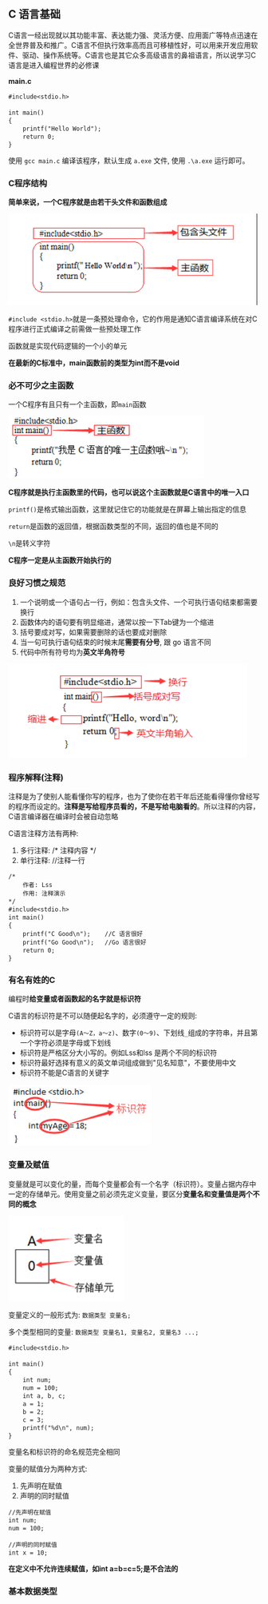 ## C 语言基础

C语言一经出现就以其功能丰富、表达能力强、灵活方便、应用面广等特点迅速在全世界普及和推广。C语言不但执行效率高而且可移植性好，可以用来开发应用软件、驱动、操作系统等。C语言也是其它众多高级语言的鼻祖语言，所以说学习C语言是进入编程世界的必修课


**main.c**
```
#include<stdio.h>

int main()
{
    printf("Hello World");
    return 0;
}
```
使用 `gcc main.c` 编译该程序，默认生成 `a.exe` 文件, 使用 `.\a.exe` 运行即可。


### C程序结构

**简单来说，一个C程序就是由若干头文件和函数组成**

![](./img/c程序结构.PNG "")

`#include <stdio.h>`就是一条预处理命令，它的作用是通知C语言编译系统在对C程序进行正式编译之前需做一些预处理工作

函数就是实现代码逻辑的一个小的单元

**在最新的C标准中，main函数前的类型为int而不是void**

### 必不可少之主函数

一个C程序有且只有一个主函数，即`main`函数

![](./img/cmain.PNG "")

**C程序就是执行主函数里的代码，也可以说这个主函数就是C语言中的唯一入口**

`printf()`是格式输出函数，这里就记住它的功能就是在屏幕上输出指定的信息

`return`是函数的返回值，根据函数类型的不同，返回的值也是不同的

`\n`是转义字符

**C程序一定是从主函数开始执行的**

### 良好习惯之规范

1. 一个说明或一个语句占一行，例如：包含头文件、一个可执行语句结束都需要换行
2. 函数体内的语句要有明显缩进，通常以按一下Tab键为一个缩进
3. 括号要成对写，如果需要删除的话也要成对删除
4. 当一句可执行语句结束的时候末尾**需要有分号**, 跟 go 语言不同
5. 代码中所有符号均为**英文半角符号**


![](./img/代码规范.PNG "")


### 程序解释(注释)

注释是为了使别人能看懂你写的程序，也为了使你在若干年后还能看得懂你曾经写的程序而设定的。**注释是写给程序员看的，不是写给电脑看的**。所以注释的内容，C语言编译器在编译时会被自动忽略

C语言注释方法有两种:
1. 多行注释:  /* 注释内容 */
2. 单行注释:  //注释一行

```
/*
    作者: Lss
    作用: 注释演示
*/
#include<stdio.h>
int main()
{
    printf("C Good\n");    //C 语言很好
    printf("Go Good\n");   //Go 语言很好
    return 0;
}
```

### 有名有姓的C

编程时**给变量或者函数起的名字就是标识符**

C语言的标识符是不可以随便起名字的，必须遵守一定的规则:
- 标识符可以是字母`(A～Z，a～z)`、数字`(0～9)`、下划线`_`组成的字符串，并且第一个字符必须是字母或下划线
- 标识符是严格区分大小写的。例如Lss和lss 是两个不同的标识符
- 标识符最好选择有意义的英文单词组成做到"见名知意"，不要使用中文
- 标识符不能是C语言的关键字

![](./img/标识符.PNG "")

### 变量及赋值

变量就是可以变化的量，而每个变量都会有一个名字（标识符）。变量占据内存中一定的存储单元。使用变量之前必须先定义变量，要区分**变量名和变量值是两个不同的概念**

![](./img/变量.PNG "")

变量定义的一般形式为: `数据类型 变量名;`

多个类型相同的变量: `数据类型 变量名1, 变量名2, 变量名3 ...;`

```
#include<stdio.h>

int main()
{
    int num;
    num = 100;
    int a, b, c;
    a = 1;
    b = 2;
    c = 3;
    printf("%d\n", num);
}
```

变量名和标识符的命名规范完全相同

变量的赋值分为两种方式:
1. 先声明在赋值
2. 声明的同时赋值

```
//先声明在赋值
int num;
num = 100;

//声明的同时赋值
int x = 10;
```

**在定义中不允许连续赋值，如int a=b=c=5;是不合法的**

### 基本数据类型



